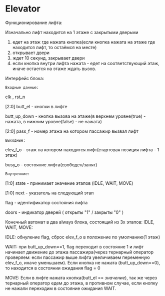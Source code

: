 # Elevator
Функционирование лифта:

Изначально лифт находится на 1 этаже с закрытыми дверьми

1) едет на этаж где нажата кнопка(если кнопка нажата на этаже где находится лифт, то остаёмся на месте)
2) открывает двери
3) ждет 10 секунд, закрывает двери
4) если кнопка внутри лифта нажата - едет на соответствующий этаж, иначе остается на этаже ждать вызов.

Интерфейс блока:

    Входные данные:
    
clk , rst_n

[2:0] butt_el - кнопки в лифте

butt_up_down - кнопка вызова на этаже(в верхнем уровне(true) - нажата, в нижним уровне(false) - не нажата)

[2:0] pass_f - номер этажа на котором пассажир вызвал лифт

    Выходные:
    
elev_f_o - этаж на котором находится лифт(стартовая позиция лифта - 1 этаж)

busy_o - состояние лифта(свободен/занят)

    Внутренние:
    
[1:0] state - принимает значение этапов (IDLE, WAIT, MOVE)

[1:0] next - указатель на следующий этап

flag - идентификатор состояния лифта

doors - индикатор дверей ( открыты "1" / закрыты "0" )

Конечный автомат в два always блока, состоящий из 3х этапов: IDLE, WAIT, MOVE:

   IDLE: обнуление flag, сброс elev_f_o в положение по умолчанию(1 этаж)
   
   WAIT: при butt_up_down==1, flag переходит в состояние 1 и лифт начинает движение до этажа пассажира(через тернарный оператор проверяем: если пассажир выше лифта увеличиваем переменную elev_f_o, иначе уменьшаем). Если кнопка не нажата (butt_up_down==0), то находится в состоянии ожидания flag = 0

   MOVE: Если в лифте нажата кнопка(butt_el == *значение*), так же через тернарный оператор едем до этажа, в противном случае, если кнопку не нажали переходим в состояние ожидания WAIT.
